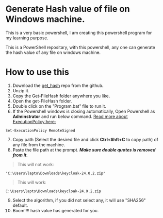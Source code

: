 # Generate Hash value of file on Windows machine.

This is a very basic powershell, I am creating this powershell program for my learning purpose.

This is a PowerShell repositary, with this powershell, any one can generate the hash value of any file on windows machine.

# How to use this

1. Download the [get_hash](https://github.com/raviindia/get_hash/tree/main) repo from the github.
2. Unzip it.
3. Copy the Get-FileHash folder anywhere you like.
4. Open the get-FileHash folder.
5. Double click on the "Program.bat" file to run it.
6. If the Powershell windows is closing automatically, Open Powershell as **Adminstrator** and run below command. [Read more about ExecutionPolicy here:](https://learn.microsoft.com/en-us/powershell/module/microsoft.powershell.security/set-executionpolicy?view=powershell-7.4)
```
Set-ExecutionPolicy RemoteSigned
```
7. Copy path (Select the desired file and click **Ctrl+Shft+C** to copy path) of any file from the machine.
8. Paste the file path at the prompt. ***Make sure double quotes is removed from it.***
>This will not work:
```
"C:\Users\lapto\Downloads\keycloak-24.0.2.zip"
```
>This will work:
```
C:\Users\lapto\Downloads\keycloak-24.0.2.zip
```
9. Select the algorithm, if you did not select any, it will use "SHA256" default.
10. Boom!!!! hash value has generated for you.
